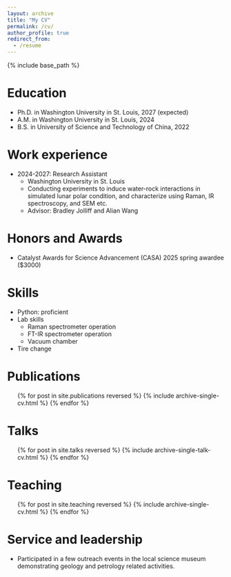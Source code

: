 ```yaml
---
layout: archive
title: "My CV"
permalink: /cv/
author_profile: true
redirect_from:
  - /resume
---
```


{% include base_path %}

Education
======
* Ph.D. in Washington University in St. Louis, 2027 (expected)
* A.M. in Washington University in St. Louis, 2024
* B.S. in University of Science and Technology of China, 2022

Work experience
======

* 2024-2027: Research Assistant
  * Washington University in St. Louis
  * Conducting experiments to induce water-rock interactions in simulated lunar polar condition, and characterize using Raman, IR spectroscopy, and SEM etc.
  * Advisor: Bradley Jolliff and Alian Wang

Honors and Awards
======

* Catalyst Awards for Science Advancement (CASA) 2025 spring awardee ($3000)
  
Skills
======
* Python: proficient
* Lab skills
  * Raman spectrometer operation
  * FT-IR spectrometer operation
  * Vacuum chamber
* Tire change 

Publications
======
  <ul>{% for post in site.publications reversed %}
    {% include archive-single-cv.html %}
  {% endfor %}</ul>
  
Talks
======
  <ul>{% for post in site.talks reversed %}
    {% include archive-single-talk-cv.html  %}
  {% endfor %}</ul>
  
Teaching
======
  <ul>{% for post in site.teaching reversed %}
    {% include archive-single-cv.html %}
  {% endfor %}</ul>
  
Service and leadership
======
* Participated in a few outreach events in the local science museum demonstrating geology and petrology related activities.
